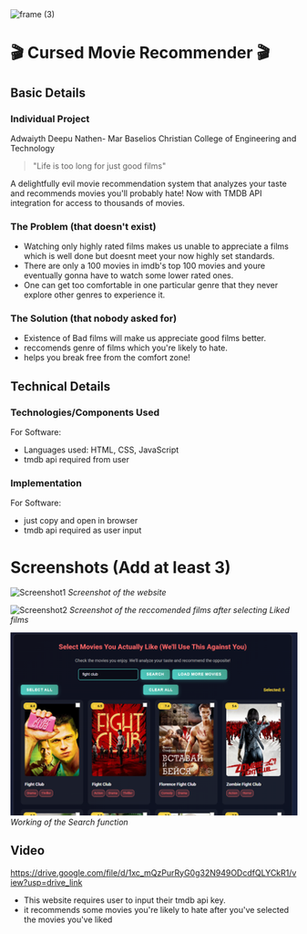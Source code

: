 <img width="3188" height="1202" alt="frame (3)" src="https://github.com/user-attachments/assets/517ad8e9-ad22-457d-9538-a9e62d137cd7" />

# 🎬 Cursed Movie Recommender 🎬

## Basic Details

### Individual Project
Adwaiyth Deepu Nathen- Mar Baselios Christian College of Engineering and Technology

> "Life is too long for just good films"

A delightfully evil movie recommendation system that analyzes your taste and recommends movies you'll probably hate! Now with TMDB API integration for access to thousands of movies.

### The Problem (that doesn't exist)
- Watching only highly rated films makes us unable to appreciate a films which is well done but doesnt meet your now highly set standards.
- There are only a 100 movies in imdb's top 100 movies and youre eventually gonna have to watch some lower rated ones.
- One can get too comfortable in one particular genre that they never explore other genres to experience it.

### The Solution (that nobody asked for)
- Existence of Bad films will make us appreciate good films better.
- reccomends genre of films which you're likely to hate.
- helps you break free from the comfort zone!

## Technical Details
### Technologies/Components Used
For Software:
- Languages used: HTML, CSS, JavaScript
- tmdb api required from user

### Implementation
For Software:
- just copy and open in browser
- tmdb api required as user input

# Screenshots (Add at least 3)
![Screenshot1](https://github.com/666Lynx/cursed-movie-recommendation/blob/main/1.png)
*Screenshot of the website*

![Screenshot2](https://github.com/666Lynx/cursed-movie-recommendation/blob/main/2.png)
*Screenshot of the reccomended films after selecting Liked films*

![Screenshot3](https://github.com/666Lynx/cursed-movie-recommendation/blob/main/3.png)
*Working of the Search function*

## Video

https://drive.google.com/file/d/1xc_mQzPurRyG0g32N949ODcdfQLYCkR1/view?usp=drive_link

- This website requires user to input their tmdb api key.
- it recommends some movies you're likely to hate after you've selected the movies you've liked

